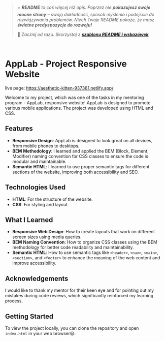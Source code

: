 > ⭐ ***README** to coś więcej niż opis. Poprzez nie **pokazujesz swoje mocne strony** – swoją dokładność, sposób myślenia i podejście do rozwiązywania problemów. Niech Twoje README pokaże, że masz **świetne predyspozycje do rozwoju!***
> 
> 🎁 *Zacznij od razu. Skorzystaj z **[szablonu README i wskazówek](https://github.com/devmentor-pl/readme-template)**.* 

&nbsp;


# AppLab - Project Responsive Website

live page: https://aesthetic-kitten-937381.netlify.app/

Welcome to my project, which was one of the tasks in my mentoring program - AppLab, responsive website! AppLab is designed to promote various mobile applications. The project was developed using HTML and CSS.

## Features

- **Responsive Design**: AppLab is designed to look great on all devices, from mobile phones to desktops.
- **BEM Methodology**: I learned and applied the BEM (Block, Element, Modifier) naming convention for CSS classes to ensure the code is modular and maintainable.
- **Semantic HTML**: I learned to use proper semantic tags for different sections of the website, improving both accessibility and SEO.

## Technologies Used

- **HTML**: For the structure of the website.
- **CSS**: For styling and layout.

## What I Learned

- **Responsive Web Design**: How to create layouts that work on different screen sizes using media queries.
- **BEM Naming Convention**: How to organize CSS classes using the BEM methodology for better code readability and maintainability.
- **Semantic HTML**: How to use semantic tags like `<header>`, `<nav>`, `<main>`, `<section>`, and `<footer>` to enhance the meaning of the web content and improve accessibility.

## Acknowledgements
I would like to thank my mentor for their keen eye and for pointing out my mistakes during code reviews, which significantly reinforced my learning process.

## Getting Started

To view the project locally, you can clone the repository and open `index.html` in your web browser😃.
